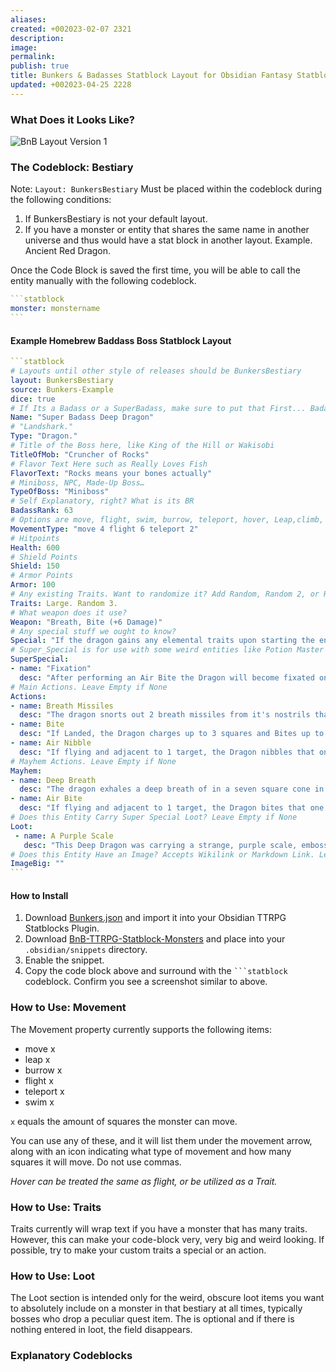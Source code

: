 ```yaml
---
aliases: 
created: +002023-02-07 2321
description: 
image: 
permalink: 
publish: true
title: Bunkers & Badasses Statblock Layout for Obsidian Fantasy Statblocks Plugin
updated: +002023-04-25 2228
---
```

### What Does it Looks Like?

![BnB Layout Version 1](BNB-V1.png)

### The Codeblock: Bestiary

Note: `Layout: BunkersBestiary` Must be placed within the codeblock during the following conditions:
1. If BunkersBestiary is not your default layout.
2. If you have a monster or entity that shares the same name in another universe and thus would have a stat block in another layout. Example. Ancient Red Dragon.

Once the Code Block is saved the first time, you will be able to call the entity manually with the following codeblock.

````yaml
```statblock
monster: monstername
```
````

#### Example Homebrew Baddass Boss Statblock Layout

````yaml
```statblock
# Layouts until other style of releases should be BunkersBestiary
layout: BunkersBestiary
source: Bunkers-Example
dice: true
# If Its a Badass or a SuperBadass, make sure to put that First... Badass Potion Master... SuperBadass Treant
Name: "Super Badass Deep Dragon"
# "Landshark."
Type: "Dragon."
# Title of the Boss here, like King of the Hill or Wakisobi
TitleOfMob: "Cruncher of Rocks"
# Flavor Text Here such as Really Loves Fish
FlavorText: "Rocks means your bones actually"
# Miniboss, NPC, Made-Up Boss…
TypeOfBoss: "Miniboss"
# Self Explanatory, right? What is its BR
BadassRank: 63
# Options are move, flight, swim, burrow, teleport, hover, Leap,climb, 
MovementType: "move 4 flight 6 teleport 2"
# Hitpoints
Health: 600
# Shield Points
Shield: 150
# Armor Points
Armor: 100
# Any existing Traits. Want to randomize it? Add Random, Random 2, or Random 3. 
Traits: Large. Random 3.
# What weapon does it use?
Weapon: "Breath, Bite (+6 Damage)"
# Any special stuff we ought to know?
Special: "If the dragon gains any elemental traits upon starting the encounter, it will gain elemental aura with a range of three squares, dealing 2d6 (2d6) elemental trait damage to all creatures besides itself per turn."
# Super_Special is for use with some weird entities like Potion Master and some Bosses. Usually leave the name blank as "".
SuperSpecial:
- name: "Fixation"
  desc: "After performing an Air Bite the Dragon will become fixated on the target for two turns, and will pursue the target up to its maximum flight speed per turn."
# Main Actions. Leave Empty if None
Actions:
- name: Breath Missiles
  desc: "The dragon snorts out 2 breath missiles from it's nostrils that target the nearest two players who are not in full cover. The missiles move at the speed of dragon's teleport. If the missiles connect to their target(s), they deal 1d20 (1d2) Cryoshock damage and apply [[Slow]]."
- name: Bite
  desc: "If Landed, the Dragon charges up to 3 squares and Bites up to 2 adjacent targets for 2d10+3 (3d10+3) Damage per Bite."
- name: Air Nibble
  desc: "If flying and adjacent to 1 target, the Dragon nibbles that one target for 2d10 (1d10) Damage. The dragon has a 1d4 (1d4) chance of following the target next turn."
# Mayhem Actions. Leave Empty if None
Mayhem: 
- name: Deep Breath
  desc: "The dragon exhales a deep breath of in a seven square cone in front of it, dealing 7d6 (7d6) Cryoshock damage. This ability costs two mayhem points." 
- name: Air Bite
  desc: "If flying and adjacent to 1 target, the Dragon bites that one target for 4d10 (4d10) Damage. The dragon enter _fixation_."
# Does this Entity Carry Super Special Loot? Leave Empty if None
Loot:
 - name: A Purple Scale
   desc: "This Deep Dragon was carrying a strange, purple scale, embossed with a series of scratches."
# Does this Entity Have an Image? Accepts Wikilink or Markdown Link. Leave Empty if None
ImageBig: ""
```
````

#### How to Install

1. Download [Bunkers.json](Bunkers.json) and import it into your Obsidian TTRPG Statblocks Plugin.
2. Download [BnB-TTRPG-Statblock-Monsters](BnB-TTRPG-Statblock-Monsters.css) and place into your `.obsidian/snippets` directory.
3. Enable the snippet.
4. Copy the code block above and surround with the ` ```statblock ` codeblock. Confirm you see a screenshot similar to above.

### How to Use: Movement

The Movement property currently supports the following items:

- move x
- leap x
- burrow x
- flight x
- teleport x
- swim x

`x` equals the amount of squares the monster can move.

You can use any of these, and it will list them under the movement arrow, along with an icon indicating what type of movement and how many squares it will move. Do not use commas.

*Hover can be treated the same as flight, or be utilized as a Trait.*

### How to Use: Traits

Traits currently will wrap text if you have a monster that has many traits. However, this can make your code-block very, very big and weird looking. If possible, try to make your custom traits a special or an action.

### How to Use: Loot

The Loot section is intended only for the weird, obscure loot items you want to absolutely include on a monster in that bestiary at all times, typically bosses who drop a peculiar quest item. The is optional and if there is nothing entered in loot, the field disappears.

### Explanatory Codeblocks